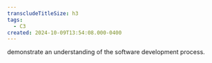 ```yaml
---
transcludeTitleSize: h3
tags:
  - C3
created: 2024-10-09T13:54:08.000-0400
---
```

demonstrate an understanding of the software development process.